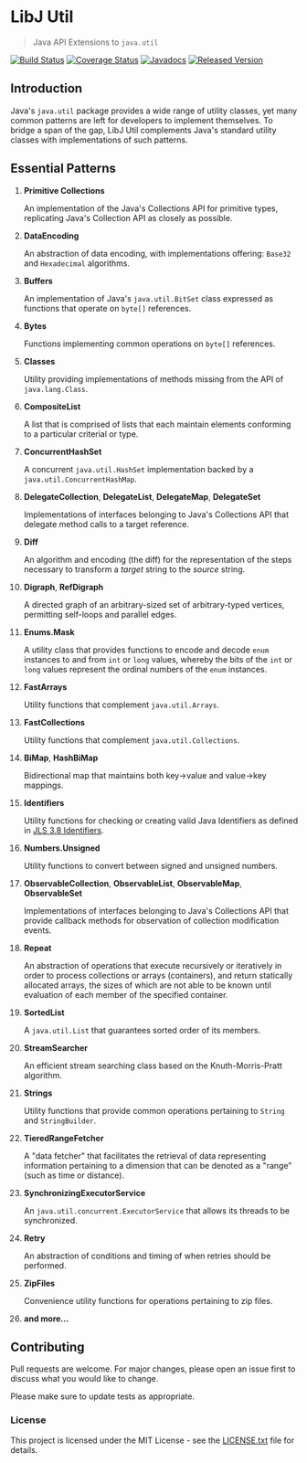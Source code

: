 # LibJ Util

> Java API Extensions to `java.util`

[![Build Status](https://travis-ci.org/libj/util.png)](https://travis-ci.org/libj/util)
[![Coverage Status](https://coveralls.io/repos/github/libj/util/badge.svg)](https://coveralls.io/github/libj/util)
[![Javadocs](https://www.javadoc.io/badge/org.libj/util.svg)](https://www.javadoc.io/doc/org.libj/util)
[![Released Version](https://img.shields.io/maven-central/v/org.libj/util.svg)](https://mvnrepository.com/artifact/org.libj/util)

## Introduction

Java's `java.util` package provides a wide range of utility classes, yet many common patterns are left for developers to implement themselves. To bridge a span of the gap, LibJ Util complements Java's standard utility classes with implementations of such patterns.

## Essential Patterns

1. **Primitive Collections**

    An implementation of the Java's Collections API for primitive types, replicating Java's Collection API as closely as possible.

2. **DataEncoding**

    An abstraction of data encoding, with implementations offering: `Base32` and `Hexadecimal` algorithms.

3. **Buffers**

    An implementation of Java's `java.util.BitSet` class expressed as functions that operate on `byte[]` references.

4. **Bytes**

    Functions implementing common operations on `byte[]` references.

5. **Classes**

    Utility providing implementations of methods missing from the API of `java.lang.Class`.

6. **CompositeList**

    A list that is comprised of lists that each maintain elements conforming to a particular criterial or type.

7. **ConcurrentHashSet**

    A concurrent `java.util.HashSet` implementation backed by a `java.util.ConcurrentHashMap`.

8. **DelegateCollection**, **DelegateList**, **DelegateMap**, **DelegateSet**

    Implementations of interfaces belonging to Java's Collections API that delegate method calls to a target reference.

9. **Diff**

    An algorithm and encoding (the diff) for the representation of the steps necessary to transform a _target_ string to the _source_ string.

10. **Digraph**, **RefDigraph**

    A directed graph of an arbitrary-sized set of arbitrary-typed vertices, permitting self-loops and parallel edges.

11. **Enums.Mask**

    A utility class that provides functions to encode and decode `enum` instances to and from `int` or `long` values, whereby the bits of the `int` or `long` values represent the ordinal numbers of the `enum` instances.

12. **FastArrays**

    Utility functions that complement `java.util.Arrays`.

13. **FastCollections**

    Utility functions that complement `java.util.Collections`.

14. **BiMap**, **HashBiMap**

    Bidirectional map that maintains both key-&gt;value and value-&gt;key mappings.

15. **Identifiers**

    Utility functions for checking or creating valid Java Identifiers as defined in <a href="https://docs.oracle.com/javase/specs/jls/se7/html/jls-3.html#jls-3.8">JLS 3.8 Identifiers</a>.

16. **Numbers.Unsigned**

    Utility functions to convert between signed and unsigned numbers.

17. **ObservableCollection**, **ObservableList**, **ObservableMap**, **ObservableSet**

    Implementations of interfaces belonging to Java's Collections API that provide callback methods for observation of collection modification events.

18. **Repeat**

    An abstraction of operations that execute recursively or iteratively in order to process collections or arrays (containers), and return statically allocated arrays, the sizes of which are not able to be known until evaluation of each member of the specified container.

19. **SortedList**

    A `java.util.List` that guarantees sorted order of its members.

20. **StreamSearcher**

    An efficient stream searching class based on the Knuth-Morris-Pratt algorithm.

21. **Strings**

    Utility functions that provide common operations pertaining to `String` and `StringBuilder`.

22. **TieredRangeFetcher**

    A "data fetcher" that facilitates the retrieval of data representing information pertaining to a dimension that can be denoted as a "range" (such as time or distance).

23. **SynchronizingExecutorService**

    An `java.util.concurrent.ExecutorService` that allows its threads to be synchronized.

24. **Retry**

    An abstraction of conditions and timing of when retries should be performed.

25. **ZipFiles**

    Convenience utility functions for operations pertaining to zip files.

26. **and more...**

## Contributing

Pull requests are welcome. For major changes, please open an issue first to discuss what you would like to change.

Please make sure to update tests as appropriate.

### License

This project is licensed under the MIT License - see the [LICENSE.txt](LICENSE.txt) file for details.